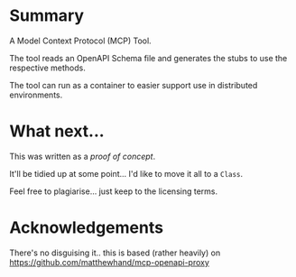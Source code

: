 # Summary

A Model Context Protocol (MCP) Tool.

The tool reads an OpenAPI Schema file and generates the stubs to use the respective methods.

The tool can run as a container to easier support use in distributed environments.

# What next...

This was written as a _proof of concept_. 

It'll be tidied up at some point... I'd like to move it all to a `Class`.

Feel free to plagiarise... just keep to the licensing terms.

# Acknowledgements

There's no disguising it.. this is based (rather heavily) on https://github.com/matthewhand/mcp-openapi-proxy


